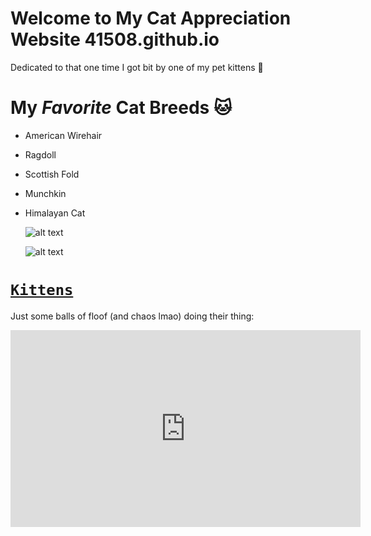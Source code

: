 # Welcome to My Cat Appreciation Website 41508.github.io
Dedicated to that one time I got bit by one of my pet kittens 🥲
# My *Favorite* Cat Breeds 🐱
- American Wirehair
- Ragdoll
- Scottish Fold
- Munchkin
- Himalayan Cat

	![alt text](https://mediaproxy.salon.com/width/1200/height/675/https://media.salon.com/2022/05/cats-party-0516221.jpg)

	![alt text](https://psychicblaze.com/wp-content/uploads/2022/04/1-kittens-indoors.jpg)
# [`Kittens`](https://tenor.com/search/baby-kitten-gifs)
Just some balls of floof (and chaos lmao) doing their thing:
<iframe width="560" height="315" src="https://www.youtube.com/embed/vGlAgdSjmkE" title="YouTube video player" frameborder="0" allow="accelerometer; autoplay; clipboard-write; encrypted-media; gyroscope; picture-in-picture" allowfullscreen></iframe>
